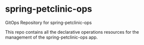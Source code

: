 # spring-petclinic-ops
GitOps Repository for spring-petclinic-ops

This repo contains all the declarative operations resources for the management of the spring-petclinic-ops app.

